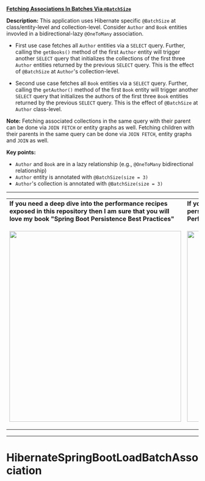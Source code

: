 **[Fetching Associations In Batches Via `@BatchSize`](https://github.com/AnghelLeonard/Hibernate-SpringBoot/tree/master/HibernateSpringBootLoadBatchAssociation)**
 
**Description:** This application uses Hibernate specific `@BatchSize` at class/entity-level and collection-level. Consider `Author` and `Book` entities invovled in a bidirectional-lazy `@OneToMany` association.

- First use case fetches all `Author` entities via a `SELECT` query. Further, calling the `getBooks()` method of the first `Author` entity will trigger another `SELECT` query that initializes the collections of the first three `Author` entities returned by the previous `SELECT` query. This is the effect of `@BatchSize` at `Author`'s collection-level.

- Second use case fetches all `Book` entities via a `SELECT` query. Further, calling the `getAuthor()` method of the first `Book` entity will trigger another `SELECT` query that initializes the authors of the first three `Book` entities returned by the previous `SELECT` query. This is the effect of `@BatchSize` at `Author` class-level.

**Note:** Fetching associated collections in the same query with their parent can be done via `JOIN FETCH` or entity graphs as well. Fetching children with their parents in the same query can be done via `JOIN FETCH`, entity graphs and `JOIN` as well.

**Key points:**
- `Author` and `Book` are in a lazy relationship (e.g., `@OneToMany` bidirectional relationship)
- `Author` entity is annotated with `@BatchSize(size = 3)`
- `Author`'s collection is annotated with `@BatchSize(size = 3)`

-----------------------------------------------------------------------------------------------------------------------    
<table>
     <tr><td><b>If you need a deep dive into the performance recipes exposed in this repository then I am sure that you will love my book "Spring Boot Persistence Best Practices"</b></td><td><b>If you need a hand of tips and illustrations of 100+ Java persistence performance issues then "Java Persistence Performance Illustrated Guide" is for you.</b></td></tr>
     <tr><td>
<a href="https://www.apress.com/us/book/9781484256251"><p align="left"><img src="https://github.com/AnghelLeonard/Hibernate-SpringBoot/blob/master/Spring%20Boot%20Persistence%20Best%20Practices.jpg" height="500" width="450"/></p></a>
</td><td>
<a href="https://leanpub.com/java-persistence-performance-illustrated-guide"><p align="right"><img src="https://github.com/AnghelLeonard/Hibernate-SpringBoot/blob/master/Java%20Persistence%20Performance%20Illustrated%20Guide.jpg" height="500" width="450"/></p></a>
</td></tr></table>

-----------------------------------------------------------------------------------------------------------------------    

# HibernateSpringBootLoadBatchAssociation
